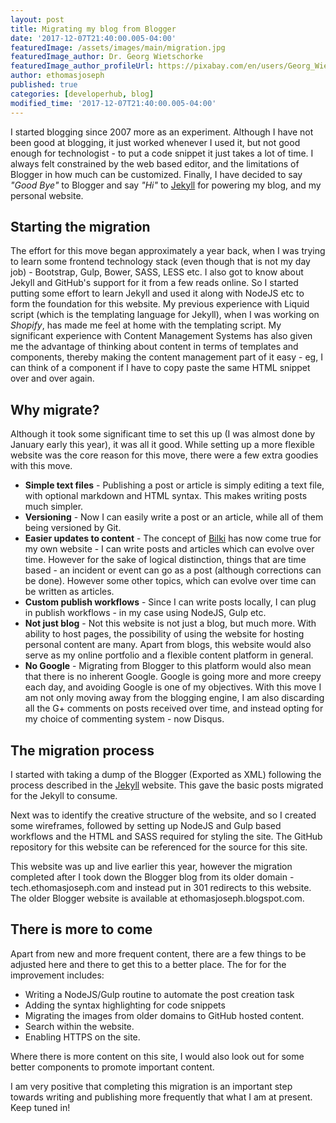 ```yaml
---
layout: post
title: Migrating my blog from Blogger
date: '2017-12-07T21:40:00.005-04:00'
featuredImage: /assets/images/main/migration.jpg
featuredImage_author: Dr. Georg Wietschorke
featuredImage_author_profileUrl: https://pixabay.com/en/users/Georg_Wietschorke-3238642/
author: ethomasjoseph
published: true
categories: [developerhub, blog]
modified_time: '2017-12-07T21:40:00.005-04:00'
---
```


I started blogging since 2007 more as an experiment. Although I have not been good at blogging, it just worked whenever I used it, but not good enough for technologist - to put a code snippet it just takes a lot of time. I always felt constrained by the web based editor, and the limitations of Blogger in how much can be customized. Finally, I have decided to say _"Good Bye"_ to Blogger and say _"Hi"_ to <a href='https://jekyllrb.com/' target='blank'>Jekyll</a> for powering my blog, and my personal website.

## Starting the migration
The effort for this move began approximately a year back, when I was trying to learn some frontend technology stack (even though that is not my day job) - Bootstrap, Gulp, Bower, SASS, LESS etc. I also got to know about Jekyll and GitHub's support for it from a few reads online. So I started putting some effort to learn Jekyll and used it along with NodeJS etc to form the foundation for this website. My previous experience with Liquid script (which is the templating language for Jekyll), when I was working on _Shopify_, has made me feel at home with the templating script. My significant experience with Content Management Systems has also given me the advantage of thinking about content in terms of templates and components, thereby making the content management part of it easy - eg, I can think of a component if I have to copy paste the same HTML snippet over and over again.

## Why migrate?
Although it took some significant time to set this up (I was almost done by January early this year), it was all it good. While setting up a more flexible website was the core reason for this move, there were a few extra goodies with this move.
* **Simple text files** - Publishing a post or article is simply editing a text file, with optional markdown and HTML syntax. This makes writing posts much simpler.
* **Versioning** - Now I can easily write a post or an article, while all of them being versioned by Git.
* **Easier updates to content** - The concept of <a href="https://www.martinfowler.com/bliki/WhatIsaBliki.html" target='blank'>Bilki</a> has now come true for my own website - I can write posts and articles which can evolve over time. However for the sake of logical distinction, things that are time based - an incident or event can go as a post (although corrections can be done). However some other topics, which can evolve over time can be written as articles.
* **Custom publish workflows** - Since I can write posts locally, I can plug in publish workflows - in my case using NodeJS, Gulp etc.
* **Not just blog** - Not this website is not just a blog, but much more. With ability to host pages, the possibility of using the website for hosting personal content are many. Apart from blogs, this website would also serve as my online portfolio and a flexible content platform in general.
* **No Google** - Migrating from Blogger to this platform would also mean that there is no inherent Google. Google is going more and more creepy each day, and avoiding Google is one of my objectives. With this move I am not only moving away from the blogging engine, I am also discarding all the G+ comments on posts received over time, and instead opting for my choice of commenting system - now Disqus.


## The migration process
I started with taking a dump of the Blogger (Exported as XML) following the process described in the <a href="http://import.jekyllrb.com/docs/blogger/" target="blank">Jekyll</a> website. This gave the basic posts migrated for the Jekyll to consume.

Next was to identify the creative structure of the website, and so I created some wireframes, followed by setting up NodeJS and Gulp based workflows and the HTML and SASS required for styling the site. The GitHub repository for this website can be referenced for the source for this site.

This website was up and live earlier this year, however the migration completed after I took down the Blogger blog from its older domain - tech.ethomasjoseph.com and instead put in 301 redirects to this website. The older Blogger website is available at ethomasjoseph.blogspot.com.


## There is more to come
Apart from new and more frequent content, there are a few things to be adjusted here and there to get this to a better place. The for for the improvement includes:
* Writing a NodeJS/Gulp routine to automate the post creation task
* Adding the syntax highlighting for code snippets
* Migrating the images from older domains to GitHub hosted content.
* Search within the website.
* Enabling HTTPS on the site.

Where there is more content on this site, I would also look out for some better components to promote important content.

I am very positive that completing this migration is an important step towards writing and publishing more frequently that what I am at present. Keep tuned in!
